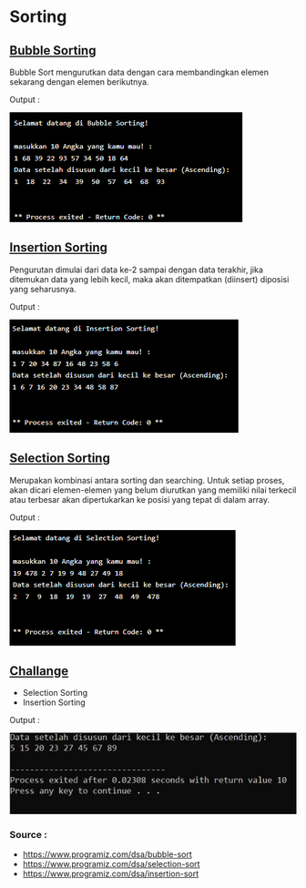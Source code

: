 # **Sorting**

## [Bubble Sorting](https://github.com/Pancakra/Sorting/blob/main/Bubble%20Sorting.c)
Bubble Sort mengurutkan data dengan cara membandingkan elemen sekarang dengan elemen berikutnya.

Output : 

![img](https://github.com/Pancakra/Sorting/blob/main/Bubble%20sorting.png)

## [Insertion Sorting](https://github.com/Pancakra/Sorting/blob/main/Insertion%20Sorting.c)
Pengurutan dimulai dari data ke-2 sampai dengan data terakhir, jika ditemukan data yang lebih kecil, maka akan ditempatkan (diinsert) diposisi yang seharusnya.

Output : 

![img](https://github.com/Pancakra/Sorting/blob/main/Insertion%20sorting.png)

## [Selection Sorting](https://github.com/Pancakra/Sorting/blob/main/Selection%20Sorting.c)
Merupakan kombinasi antara sorting dan searching. Untuk setiap proses, akan dicari elemen-elemen yang belum diurutkan yang memiliki nilai terkecil atau terbesar akan dipertukarkan ke posisi yang tepat di dalam array.

Output : 

![img](https://github.com/Pancakra/Sorting/blob/main/Selection%20sorting.png)

## [Challange](https://github.com/Pancakra/Sorting/tree/main/Challange)
+ Selection Sorting
+ Insertion Sorting

Output : 

![img](https://github.com/Pancakra/Sorting/blob/main/Challange/Insertion%20and%20selection%20Sorting.jpg)


### **Source** : 
* https://www.programiz.com/dsa/bubble-sort
* https://www.programiz.com/dsa/selection-sort
* https://www.programiz.com/dsa/insertion-sort
